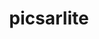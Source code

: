 ---
title: "picsarlite"
layout: cache
categories: [package, develop]
meta: {"versions": ["0.1"], "compilers": ["gcc@=7.3.1"], "oss": ["amzn2"], "platforms": ["linux"], "targets": ["aarch64", "neoverse_n1", "x86_64_v3"], "stacks": ["aws-ahug", "aws-ahug-aarch64", "root"], "num_specs": 25, "num_specs_by_stack": {"root": 25, "aws-ahug-aarch64": 20, "aws-ahug": 5}}
spec_details: [{"hash": "upal7aquadnsbf3klfyrccxxpgwrf44l", "compiler": "gcc@=7.3.1", "versions": ["0.1"], "os": "amzn2", "platform": "linux", "target": "aarch64", "variants": ["build_system=makefile", "~debug", "~library", "~map", "+prod", "~prod_spectral", "~sde", "~vtune"], "stacks": ["root", "aws-ahug-aarch64"], "size": "-", "tarball": "https://binaries.spack.io/develop/build_cache/linux-amzn2-aarch64/gcc-7.3.1/picsarlite-0.1/linux-amzn2-aarch64-gcc-7.3.1-picsarlite-0.1-upal7aquadnsbf3klfyrccxxpgwrf44l.spack"}, {"hash": "n7i5vmddihaba4ho2rqkamqqpf7h4pnh", "compiler": "gcc@=7.3.1", "versions": ["0.1"], "os": "amzn2", "platform": "linux", "target": "aarch64", "variants": ["build_system=makefile", "~debug", "~library", "~map", "+prod", "~prod_spectral", "~sde", "~vtune"], "stacks": ["root", "aws-ahug-aarch64"], "size": "-", "tarball": "https://binaries.spack.io/develop/build_cache/linux-amzn2-aarch64/gcc-7.3.1/picsarlite-0.1/linux-amzn2-aarch64-gcc-7.3.1-picsarlite-0.1-n7i5vmddihaba4ho2rqkamqqpf7h4pnh.spack"}, {"hash": "lifsaqsq3bfg65bz6xgr2blrnj7j4cgb", "compiler": "gcc@=7.3.1", "versions": ["0.1"], "os": "amzn2", "platform": "linux", "target": "aarch64", "variants": ["build_system=makefile", "~debug", "~library", "~map", "+prod", "~prod_spectral", "~sde", "~vtune"], "stacks": ["root", "aws-ahug-aarch64"], "size": "-", "tarball": "https://binaries.spack.io/develop/build_cache/linux-amzn2-aarch64/gcc-7.3.1/picsarlite-0.1/linux-amzn2-aarch64-gcc-7.3.1-picsarlite-0.1-lifsaqsq3bfg65bz6xgr2blrnj7j4cgb.spack"}, {"hash": "ft6bnflxtfx3utgtst3skmcaq7pfk2un", "compiler": "gcc@=7.3.1", "versions": ["0.1"], "os": "amzn2", "platform": "linux", "target": "aarch64", "variants": ["build_system=makefile", "~debug", "~library", "~map", "+prod", "~prod_spectral", "~sde", "~vtune"], "stacks": ["root", "aws-ahug-aarch64"], "size": "-", "tarball": "https://binaries.spack.io/develop/build_cache/linux-amzn2-aarch64/gcc-7.3.1/picsarlite-0.1/linux-amzn2-aarch64-gcc-7.3.1-picsarlite-0.1-ft6bnflxtfx3utgtst3skmcaq7pfk2un.spack"}, {"hash": "imtc24lwhc2co6zcbvs6pgfuglx3wvsr", "compiler": "gcc@=7.3.1", "versions": ["0.1"], "os": "amzn2", "platform": "linux", "target": "aarch64", "variants": ["build_system=makefile", "~debug", "~library", "~map", "+prod", "~prod_spectral", "~sde", "~vtune"], "stacks": ["root", "aws-ahug-aarch64"], "size": "-", "tarball": "https://binaries.spack.io/develop/build_cache/linux-amzn2-aarch64/gcc-7.3.1/picsarlite-0.1/linux-amzn2-aarch64-gcc-7.3.1-picsarlite-0.1-imtc24lwhc2co6zcbvs6pgfuglx3wvsr.spack"}, {"hash": "yplbdzpgscie4onov3omnqq4xixs7w3b", "compiler": "gcc@=7.3.1", "versions": ["0.1"], "os": "amzn2", "platform": "linux", "target": "aarch64", "variants": ["build_system=makefile", "~debug", "~library", "~map", "+prod", "~prod_spectral", "~sde", "~vtune"], "stacks": ["root", "aws-ahug-aarch64"], "size": "-", "tarball": "https://binaries.spack.io/develop/build_cache/linux-amzn2-aarch64/gcc-7.3.1/picsarlite-0.1/linux-amzn2-aarch64-gcc-7.3.1-picsarlite-0.1-yplbdzpgscie4onov3omnqq4xixs7w3b.spack"}, {"hash": "jecrgmb4ku7fnorcmbmcoznrccigeyt2", "compiler": "gcc@=7.3.1", "versions": ["0.1"], "os": "amzn2", "platform": "linux", "target": "aarch64", "variants": ["build_system=makefile", "~debug", "~library", "~map", "+prod", "~prod_spectral", "~sde", "~vtune"], "stacks": ["root", "aws-ahug-aarch64"], "size": "-", "tarball": "https://binaries.spack.io/develop/build_cache/linux-amzn2-aarch64/gcc-7.3.1/picsarlite-0.1/linux-amzn2-aarch64-gcc-7.3.1-picsarlite-0.1-jecrgmb4ku7fnorcmbmcoznrccigeyt2.spack"}, {"hash": "72msdrndvg2sxw2zi6whcgnnlr5vuahv", "compiler": "gcc@=7.3.1", "versions": ["0.1"], "os": "amzn2", "platform": "linux", "target": "aarch64", "variants": ["build_system=makefile", "~debug", "~library", "~map", "+prod", "~prod_spectral", "~sde", "~vtune"], "stacks": ["root", "aws-ahug-aarch64"], "size": "-", "tarball": "https://binaries.spack.io/develop/build_cache/linux-amzn2-aarch64/gcc-7.3.1/picsarlite-0.1/linux-amzn2-aarch64-gcc-7.3.1-picsarlite-0.1-72msdrndvg2sxw2zi6whcgnnlr5vuahv.spack"}, {"hash": "nx6ttk5scus3usgrd6kzk2obcafacg4t", "compiler": "gcc@=7.3.1", "versions": ["0.1"], "os": "amzn2", "platform": "linux", "target": "aarch64", "variants": ["build_system=makefile", "~debug", "~library", "~map", "+prod", "~prod_spectral", "~sde", "~vtune"], "stacks": ["root", "aws-ahug-aarch64"], "size": "-", "tarball": "https://binaries.spack.io/develop/build_cache/linux-amzn2-aarch64/gcc-7.3.1/picsarlite-0.1/linux-amzn2-aarch64-gcc-7.3.1-picsarlite-0.1-nx6ttk5scus3usgrd6kzk2obcafacg4t.spack"}, {"hash": "7ld3iu3krc4c36jxcpa7wvtjf3eeigdy", "compiler": "gcc@=7.3.1", "versions": ["0.1"], "os": "amzn2", "platform": "linux", "target": "aarch64", "variants": ["build_system=makefile", "~debug", "~library", "~map", "+prod", "~prod_spectral", "~sde", "~vtune"], "stacks": ["root", "aws-ahug-aarch64"], "size": "-", "tarball": "https://binaries.spack.io/develop/build_cache/linux-amzn2-aarch64/gcc-7.3.1/picsarlite-0.1/linux-amzn2-aarch64-gcc-7.3.1-picsarlite-0.1-7ld3iu3krc4c36jxcpa7wvtjf3eeigdy.spack"}, {"hash": "ojglddu7mjzpuslgiw7twksmoexipn2m", "compiler": "gcc@=7.3.1", "versions": ["0.1"], "os": "amzn2", "platform": "linux", "target": "neoverse_n1", "variants": ["build_system=makefile", "~debug", "~library", "~map", "+prod", "~prod_spectral", "~sde", "~vtune"], "stacks": ["root", "aws-ahug-aarch64"], "size": "-", "tarball": "https://binaries.spack.io/develop/build_cache/linux-amzn2-neoverse_n1/gcc-7.3.1/picsarlite-0.1/linux-amzn2-neoverse_n1-gcc-7.3.1-picsarlite-0.1-ojglddu7mjzpuslgiw7twksmoexipn2m.spack"}, {"hash": "4ufuaufgwpan7r2gqvsqddqnwttvtd6q", "compiler": "gcc@=7.3.1", "versions": ["0.1"], "os": "amzn2", "platform": "linux", "target": "neoverse_n1", "variants": ["build_system=makefile", "~debug", "~library", "~map", "+prod", "~prod_spectral", "~sde", "~vtune"], "stacks": ["root", "aws-ahug-aarch64"], "size": "-", "tarball": "https://binaries.spack.io/develop/build_cache/linux-amzn2-neoverse_n1/gcc-7.3.1/picsarlite-0.1/linux-amzn2-neoverse_n1-gcc-7.3.1-picsarlite-0.1-4ufuaufgwpan7r2gqvsqddqnwttvtd6q.spack"}, {"hash": "7oknkbkmckv4ozxrkf3q5bv4525pbj2q", "compiler": "gcc@=7.3.1", "versions": ["0.1"], "os": "amzn2", "platform": "linux", "target": "neoverse_n1", "variants": ["build_system=makefile", "~debug", "~library", "~map", "+prod", "~prod_spectral", "~sde", "~vtune"], "stacks": ["root", "aws-ahug-aarch64"], "size": "-", "tarball": "https://binaries.spack.io/develop/build_cache/linux-amzn2-neoverse_n1/gcc-7.3.1/picsarlite-0.1/linux-amzn2-neoverse_n1-gcc-7.3.1-picsarlite-0.1-7oknkbkmckv4ozxrkf3q5bv4525pbj2q.spack"}, {"hash": "hgw42mlsy5esxeucndukwfvo6ywcktir", "compiler": "gcc@=7.3.1", "versions": ["0.1"], "os": "amzn2", "platform": "linux", "target": "neoverse_n1", "variants": ["build_system=makefile", "~debug", "~library", "~map", "+prod", "~prod_spectral", "~sde", "~vtune"], "stacks": ["root", "aws-ahug-aarch64"], "size": "-", "tarball": "https://binaries.spack.io/develop/build_cache/linux-amzn2-neoverse_n1/gcc-7.3.1/picsarlite-0.1/linux-amzn2-neoverse_n1-gcc-7.3.1-picsarlite-0.1-hgw42mlsy5esxeucndukwfvo6ywcktir.spack"}, {"hash": "a2xfqmtv3lsnebelqmlloecyhgd2dekd", "compiler": "gcc@=7.3.1", "versions": ["0.1"], "os": "amzn2", "platform": "linux", "target": "neoverse_n1", "variants": ["build_system=makefile", "~debug", "~library", "~map", "+prod", "~prod_spectral", "~sde", "~vtune"], "stacks": ["root", "aws-ahug-aarch64"], "size": "-", "tarball": "https://binaries.spack.io/develop/build_cache/linux-amzn2-neoverse_n1/gcc-7.3.1/picsarlite-0.1/linux-amzn2-neoverse_n1-gcc-7.3.1-picsarlite-0.1-a2xfqmtv3lsnebelqmlloecyhgd2dekd.spack"}, {"hash": "gkq4nilalejhgsytcsypd74itaiiv5le", "compiler": "gcc@=7.3.1", "versions": ["0.1"], "os": "amzn2", "platform": "linux", "target": "neoverse_n1", "variants": ["build_system=makefile", "~debug", "~library", "~map", "+prod", "~prod_spectral", "~sde", "~vtune"], "stacks": ["root", "aws-ahug-aarch64"], "size": "-", "tarball": "https://binaries.spack.io/develop/build_cache/linux-amzn2-neoverse_n1/gcc-7.3.1/picsarlite-0.1/linux-amzn2-neoverse_n1-gcc-7.3.1-picsarlite-0.1-gkq4nilalejhgsytcsypd74itaiiv5le.spack"}, {"hash": "jb7yvvkrqpgdxkd7vdkvy24l7oot72dk", "compiler": "gcc@=7.3.1", "versions": ["0.1"], "os": "amzn2", "platform": "linux", "target": "neoverse_n1", "variants": ["build_system=makefile", "~debug", "~library", "~map", "+prod", "~prod_spectral", "~sde", "~vtune"], "stacks": ["root", "aws-ahug-aarch64"], "size": "-", "tarball": "https://binaries.spack.io/develop/build_cache/linux-amzn2-neoverse_n1/gcc-7.3.1/picsarlite-0.1/linux-amzn2-neoverse_n1-gcc-7.3.1-picsarlite-0.1-jb7yvvkrqpgdxkd7vdkvy24l7oot72dk.spack"}, {"hash": "hopik3xzm6qqswd62iltxru64of7pqeu", "compiler": "gcc@=7.3.1", "versions": ["0.1"], "os": "amzn2", "platform": "linux", "target": "neoverse_n1", "variants": ["build_system=makefile", "~debug", "~library", "~map", "+prod", "~prod_spectral", "~sde", "~vtune"], "stacks": ["root", "aws-ahug-aarch64"], "size": "-", "tarball": "https://binaries.spack.io/develop/build_cache/linux-amzn2-neoverse_n1/gcc-7.3.1/picsarlite-0.1/linux-amzn2-neoverse_n1-gcc-7.3.1-picsarlite-0.1-hopik3xzm6qqswd62iltxru64of7pqeu.spack"}, {"hash": "wbeq72i7sh53lwhj3ulozfe2nc4gkuqr", "compiler": "gcc@=7.3.1", "versions": ["0.1"], "os": "amzn2", "platform": "linux", "target": "neoverse_n1", "variants": ["build_system=makefile", "~debug", "~library", "~map", "+prod", "~prod_spectral", "~sde", "~vtune"], "stacks": ["root", "aws-ahug-aarch64"], "size": "-", "tarball": "https://binaries.spack.io/develop/build_cache/linux-amzn2-neoverse_n1/gcc-7.3.1/picsarlite-0.1/linux-amzn2-neoverse_n1-gcc-7.3.1-picsarlite-0.1-wbeq72i7sh53lwhj3ulozfe2nc4gkuqr.spack"}, {"hash": "owvts3kd7glbgocliuibhhlmcsbuvaqm", "compiler": "gcc@=7.3.1", "versions": ["0.1"], "os": "amzn2", "platform": "linux", "target": "neoverse_n1", "variants": ["build_system=makefile", "~debug", "~library", "~map", "+prod", "~prod_spectral", "~sde", "~vtune"], "stacks": ["root", "aws-ahug-aarch64"], "size": "-", "tarball": "https://binaries.spack.io/develop/build_cache/linux-amzn2-neoverse_n1/gcc-7.3.1/picsarlite-0.1/linux-amzn2-neoverse_n1-gcc-7.3.1-picsarlite-0.1-owvts3kd7glbgocliuibhhlmcsbuvaqm.spack"}, {"hash": "3trxjbqf4ixkqwd5zn7x6ukrhhfi4vht", "compiler": "gcc@=7.3.1", "versions": ["0.1"], "os": "amzn2", "platform": "linux", "target": "x86_64_v3", "variants": ["build_system=makefile", "~debug", "~library", "~map", "+prod", "~prod_spectral", "~sde", "~vtune"], "stacks": ["aws-ahug", "root"], "size": "-", "tarball": "https://binaries.spack.io/develop/build_cache/linux-amzn2-x86_64_v3/gcc-7.3.1/picsarlite-0.1/linux-amzn2-x86_64_v3-gcc-7.3.1-picsarlite-0.1-3trxjbqf4ixkqwd5zn7x6ukrhhfi4vht.spack"}, {"hash": "zvrmwo5tielb442gpeyvbmkekvt67b7n", "compiler": "gcc@=7.3.1", "versions": ["0.1"], "os": "amzn2", "platform": "linux", "target": "x86_64_v3", "variants": ["build_system=makefile", "~debug", "~library", "~map", "+prod", "~prod_spectral", "~sde", "~vtune"], "stacks": ["aws-ahug", "root"], "size": "-", "tarball": "https://binaries.spack.io/develop/build_cache/linux-amzn2-x86_64_v3/gcc-7.3.1/picsarlite-0.1/linux-amzn2-x86_64_v3-gcc-7.3.1-picsarlite-0.1-zvrmwo5tielb442gpeyvbmkekvt67b7n.spack"}, {"hash": "53w3rp4hun3p5e24eztzobtkkamfitnw", "compiler": "gcc@=7.3.1", "versions": ["0.1"], "os": "amzn2", "platform": "linux", "target": "x86_64_v3", "variants": ["build_system=makefile", "~debug", "~library", "~map", "+prod", "~prod_spectral", "~sde", "~vtune"], "stacks": ["aws-ahug", "root"], "size": "-", "tarball": "https://binaries.spack.io/develop/build_cache/linux-amzn2-x86_64_v3/gcc-7.3.1/picsarlite-0.1/linux-amzn2-x86_64_v3-gcc-7.3.1-picsarlite-0.1-53w3rp4hun3p5e24eztzobtkkamfitnw.spack"}, {"hash": "bx5vytgavrceabh4y3zgz66sosoixsou", "compiler": "gcc@=7.3.1", "versions": ["0.1"], "os": "amzn2", "platform": "linux", "target": "x86_64_v3", "variants": ["build_system=makefile", "~debug", "~library", "~map", "+prod", "~prod_spectral", "~sde", "~vtune"], "stacks": ["aws-ahug", "root"], "size": "-", "tarball": "https://binaries.spack.io/develop/build_cache/linux-amzn2-x86_64_v3/gcc-7.3.1/picsarlite-0.1/linux-amzn2-x86_64_v3-gcc-7.3.1-picsarlite-0.1-bx5vytgavrceabh4y3zgz66sosoixsou.spack"}, {"hash": "vcjw7vjeykorewlj2avrrj4m76n4tnqu", "compiler": "gcc@=7.3.1", "versions": ["0.1"], "os": "amzn2", "platform": "linux", "target": "x86_64_v3", "variants": ["build_system=makefile", "~debug", "~library", "~map", "+prod", "~prod_spectral", "~sde", "~vtune"], "stacks": ["aws-ahug", "root"], "size": "-", "tarball": "https://binaries.spack.io/develop/build_cache/linux-amzn2-x86_64_v3/gcc-7.3.1/picsarlite-0.1/linux-amzn2-x86_64_v3-gcc-7.3.1-picsarlite-0.1-vcjw7vjeykorewlj2avrrj4m76n4tnqu.spack"}]
---
